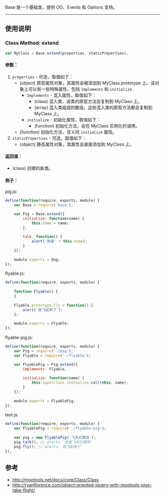 

Base 是一个基础类，提供 OO、Events 和 Options 支持。


***

## 使用说明

### Class Method: extend

```js
var MyClass = Base.extend(properties, staticProperties);
```


#### 参数：

1. `properties` - 可选，取值如下：
   * (object) 原型属性对象，其属性会被添加到 MyClass.prototype 上。该对象上可以有一些特殊属性，包括
     `Implements` 和 `initialize`.
     * `Implements` - 混入属性，取值如下：
         * (class) 混入类，该类的原型方法会复制到 MyClass 上。
         * (array) 混入类组成的数组，这些混入类的原型方法都会复制到 MyClass 上。
     * `initialize` - 初始化属性，取值如下：
         * (function) 初始化方法，会在 MyClass 实例化时调用。
   * (function) 初始化方法，含义同 `initialize` 属性。
1. `staticProperties` - 可选，取值如下：
   * (object) 静态属性对象，其属性会直接添加到 MyClass 上。


#### 返回值：

* (class) 创建的新类。


#### 例子：

pig.js:

```js
define(function(require, exports, module) {
    var Base = require('base');

    var Pig = Base.extend({
        initialize: function(name) {
            this.name = name;
        },
        
        talk: function() {
            alert('我是' + this.name);
        }
    });
        
    module.exports = Dog;
});
```

flyable.js:

```js
define(function(require, exports, module) {
    
    function Flyable() {
    }
    
    Flyable.prototype.fly = function() {
        alert('我飞起来了');
    };
    
    module.exports = Flyable;
});
```

flyable-pig.js:

```js
define(function(require, exports, module) {
    var Pig = require('./pig');
    var Flyable = require('./flyable');

    var FlyablePig = Pig.extend({
        Implements: Flyable,
        
        initialize: function(name) {
            this.superclass.initialize.call(this, name);
        }
    });
    
    module.exports = FlyablePig;
});
```

test.js:

```js
define(function(require, exports, module) {
    var FlyablePig = require('./flyable-pig');
    
    var pig = new FlyablePig('飞天红猪侠');
    pig.talk(); // alerts '我是飞天红猪侠'
    pig.fly(); // alerts '我飞起来了'
});
```


## 参考

- http://mootools.net/docs/core/Class/Class
- http://ryanflorence.com/object-oriented-jquery-with-mootools-pigs-take-flight/
